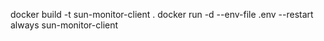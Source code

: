 docker build -t sun-monitor-client .
docker run -d --env-file .env --restart always sun-monitor-client
